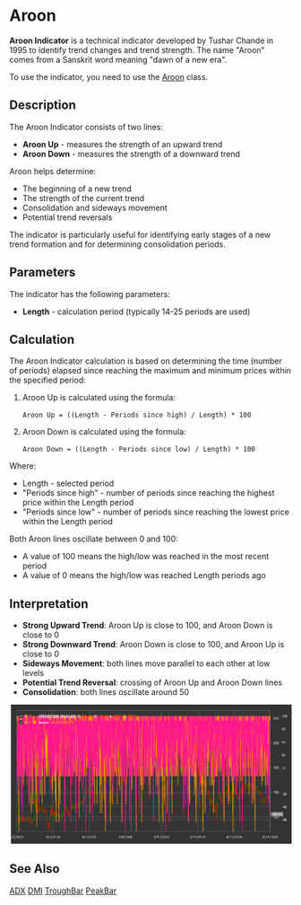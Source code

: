 # Aroon

**Aroon Indicator** is a technical indicator developed by Tushar Chande in 1995 to identify trend changes and trend strength. The name "Aroon" comes from a Sanskrit word meaning "dawn of a new era".

To use the indicator, you need to use the [Aroon](xref:StockSharp.Algo.Indicators.Aroon) class.

## Description

The Aroon Indicator consists of two lines:
- **Aroon Up** - measures the strength of an upward trend
- **Aroon Down** - measures the strength of a downward trend

Aroon helps determine:
- The beginning of a new trend
- The strength of the current trend
- Consolidation and sideways movement
- Potential trend reversals

The indicator is particularly useful for identifying early stages of a new trend formation and for determining consolidation periods.

## Parameters

The indicator has the following parameters:
- **Length** - calculation period (typically 14-25 periods are used)

## Calculation

The Aroon Indicator calculation is based on determining the time (number of periods) elapsed since reaching the maximum and minimum prices within the specified period:

1. Aroon Up is calculated using the formula:
   ```
   Aroon Up = ((Length - Periods since high) / Length) * 100
   ```

2. Aroon Down is calculated using the formula:
   ```
   Aroon Down = ((Length - Periods since low) / Length) * 100
   ```

Where:
- Length - selected period
- "Periods since high" - number of periods since reaching the highest price within the Length period
- "Periods since low" - number of periods since reaching the lowest price within the Length period

Both Aroon lines oscillate between 0 and 100:
- A value of 100 means the high/low was reached in the most recent period
- A value of 0 means the high/low was reached Length periods ago

## Interpretation

- **Strong Upward Trend**: Aroon Up is close to 100, and Aroon Down is close to 0
- **Strong Downward Trend**: Aroon Down is close to 100, and Aroon Up is close to 0
- **Sideways Movement**: both lines move parallel to each other at low levels
- **Potential Trend Reversal**: crossing of Aroon Up and Aroon Down lines
- **Consolidation**: both lines oscillate around 50

![indicator_aroon](../../../../images/indicator_aroon.png)

## See Also

[ADX](adx.md)
[DMI](dmi.md)
[TroughBar](troughbar.md)
[PeakBar](peakbar.md)